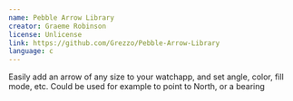 ```yaml
---
name: Pebble Arrow Library
creator: Graeme Robinson
license: Unlicense
link: https://github.com/Grezzo/Pebble-Arrow-Library
language: c
---
```


Easily add an arrow of any size to your watchapp, and set angle, color, fill mode, etc.
Could be used for example to point to North, or a bearing
